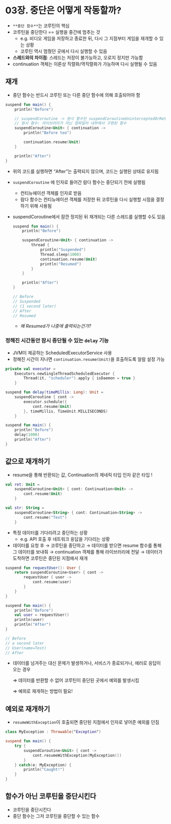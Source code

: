 # 03장. 중단은 어떻게 작동할까?

- `**중단 함수**`는 코루틴의 핵심
- 코루틴을 중단한다 == 실행을 중간에 멈추는 것
    - e.g. 비디오 게임을 저장하고 종료한 뒤, 다시 그 지점부터 게임을 재개할 수 있는 상황
    - 코루틴 역시 멈췄던 곳에서 다시 실행할 수 있음
- **스레드와의 차이점**: 스레드는 저장이 불가능하고, 오로지 정지만 가능함
- continuation 객체는 이론상 직렬화/역직렬화가 가능하며 다시 실행될 수 있음

## 재개

- 중단 함수는 반드시 코루틴 또는 다른 중단 함수에 의해 호출되어야 함

```kotlin
suspend fun main() {
    println("Before")

    // suspendCoroutine -> 원시 함수인 suspendCoroutineUninterceptedOrReturn을 곧바로 호출
    // 원시 함수: 라이브러리가 아닌 컴파일러 내부에서 구현된 함수
    suspendCoroutine<Unit> { continuation ->
        println("Before too")

        continuation.resume(Unit)
    }  

    println("After")
}
```

- 위의 코드를 실행하면 “After”는 출력되지 않으며, 코드는 실행된 상태로 유지됨
- `suspendCoroutine` 에 인자로 들어간 람다 함수는 중단되기 전에 실행됨
    - 컨티뉴에이션 객체를 인자로 받음
    - 람다 함수는 컨티뉴에이션 객체를 저장한 뒤 코루틴을 다시 실행할 시점을 결정하기 위해 사용됨

- suspendCoroutine에서 잠깐 정지된 뒤 재개되는 다른 스레드를 실행할 수도 있음
    
    ```kotlin
    suspend fun main() {
        println("Before")
    
        suspendCoroutine<Unit> { continuation ->
            thread {
                println("Suspended")
                Thread.sleep(1000)
                continuation.resume(Unit)
                println("Resumed")
            }
        }
    
        println("After")
    }
    
    // Before
    // Suspended
    // (1 second later)
    // After
    // Resumed
    ```
    
    - *왜 Resumed가 나중에 출력되는건가?*

### 정해진 시간동안 잠시 중단될 수 있는 `delay` 기능

- JVM이 제공하는 ScheduledExecutorService 사용
- 정해진 시간이 지나면 `continuation.resume(Unit)`을 호출하도록 알람 설정 가능

```kotlin
private val executor = 
    Executors.newSingleThreadScheduledExecutor {
        Thread(it, "scheduler").apply { isDaemon = true }
    }

suspend fun delay(timeMillis: Long): Unit = 
    suspendCoroutine { cont ->
        executor.schedule({
            cont.resume(Unit)
        }, timeMillis, TimeUnit.MILLISECONDS)
    }

suspend fun main() {
    println("Before")
    delay(1000)
    println("After")
}
```

## 값으로 재개하기

- resume을 통해 반환되는 값, Continuation의 제네릭 타입 인자 같은 타입 !

```kotlin
val ret: Unit = 
    suspendCoroutine<Unit> { cont: Continuation<Unit> ->
        cont.resume(Unit)   
    }

val str: String = 
    suspendCoroutine<String> { cont: Continuation<String> ->
        cont.resume("Text") 
    }
```

- 특정 데이터를 기다리려고 중단하는 상황
    - e.g. API 호출 후 네트워크 응답을 기다리는 상황
- 데이터를 요청 후 → 코루틴을 중단하고 → 데이터를 받으면 resume 함수를 통해 그 데이터를 보내줘 → continuation 객체를 통해 라이브러리에 전달 → 데이터가 도착하면 코루틴은 중단된 지점에서 재개

```kotlin
suspend fun requestUser(): User {
    return suspendCoroutine<User> { cont ->
        requestUser { user ->
            cont.resume(user)
        }
    }
}

suspend fun main() {
    println("Before")
    val user = requestUser()
    println(user)
    println("After")
}

// Before
// a second later
// User(name=Test)
// After
```

- 데이터를 넘겨주는 대신 문제가 발생하거나, 서비스가 종료되거나, 에러로 응답이 오는 경우
    
    ⇒ 데이터를 반환할 수 없어 코루틴이 중단된 곳에서 예외를 발생시킴
    
    ⇒ 예외로 재개하는 방법이 필요!
    

## 예외로 재개하기

- `resumeWithException`이 호출되면 중단된 지점에서 인자로 넣어준 예외를 던짐

```kotlin
class MyException : Throwable("Exception")

suspend fun main() {
    try {
        suspendCoroutine<Unit> { cont ->
            cont.resumeWithException(MyException())
        }
    } catch(e: MyException) {
        println("Caught!")
    }
}
```

## 함수가 아닌 코루틴을 중단시킨다

- 코루틴을 중단시킨다
- 중단 함수는 그저 코루틴을 중단할 수 있는 함수
